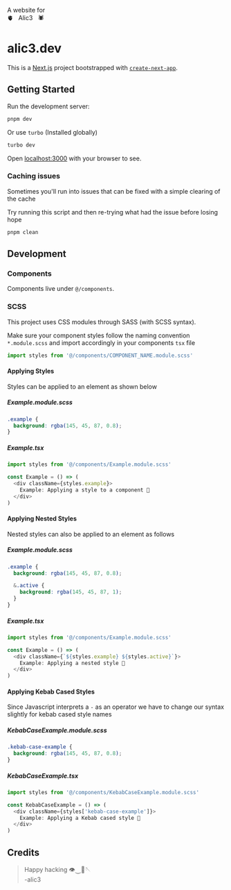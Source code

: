 A website for  
🫀&nbsp;&nbsp;&nbsp;Alic3&nbsp;&nbsp;&nbsp;🕷️

# alic3.dev

This is a [Next.js](https://nextjs.org/) project bootstrapped with [`create-next-app`](https://github.com/vercel/next.js/tree/canary/packages/create-next-app).

## Getting Started

Run the development server:

```zsh
pnpm dev
```

Or use `turbo` (Installed globally)

```zsh
turbo dev
```

Open [localhost:3000](http://localhost:3000) with your browser to see.

### Caching issues

Sometimes you'll run into issues that can be fixed with a simple clearing of the cache

Try running this script and then re-trying what had the issue before losing hope

```zsh
pnpm clean
```

## Development

### Components

Components live under `@/components`.

### SCSS

This project uses CSS modules through SASS (with SCSS syntax).

Make sure your component styles follow the naming convention `*.module.scss` and import accordingly in your components `tsx` file

```javascript
import styles from '@/components/COMPONENT_NAME.module.scss'
```

#### Applying Styles

Styles can be applied to an element as shown below

##### Example.module.scss

```scss
.example {
  background: rgba(145, 45, 87, 0.8);
}
```

##### Example.tsx

```javascript
import styles from '@/components/Example.module.scss'

const Example = () => (
  <div className={styles.example}>
    Example: Applying a style to a component 🎨
  </div>
)
```

#### Applying Nested Styles

Nested styles can also be applied to an element as follows

##### Example.module.scss

```scss
.example {
  background: rgba(145, 45, 87, 0.8);

  &.active {
    background: rgba(145, 45, 87, 1);
  }
}
```

##### Example.tsx

```javascript
import styles from '@/components/Example.module.scss'

const Example = () => (
  <div className={`${styles.example} ${styles.active}`}>
    Example: Applying a nested style 🪺
  </div>
)
```

#### Applying Kebab Cased Styles

Since Javascript interprets a `-` as an operator we have to change our syntax slightly for kebab cased style names

##### KebabCaseExample.module.scss

```scss
.kebab-case-example {
  background: rgba(145, 45, 87, 0.8);
}
```

##### KebabCaseExample.tsx

```javascript
import styles from '@/components/KebabCaseExample.module.scss'

const KebabCaseExample = () => (
  <div className={styles['kebab-case-example']}>
    Example: Applying a Kebab cased style 🍡
  </div>
)
```

## Credits

> Happy hacking 👁️⏝🧿🪡  
> -alic3
